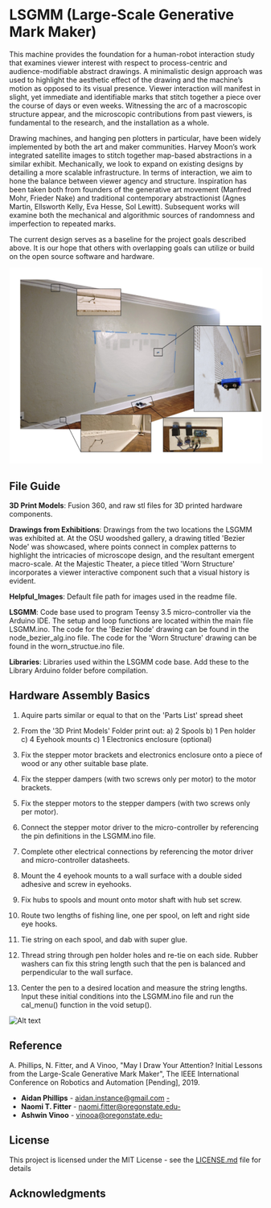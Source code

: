 # LSGMM (Large-Scale Generative Mark Maker)

This machine provides the foundation for a human-robot interaction study that examines viewer interest with respect to process-centric and audience-modifiable abstract drawings.  A minimalistic design approach was used to highlight the aesthetic effect of the drawing and the machine’s motion as opposed to its visual presence.  Viewer interaction will manifest in slight, yet immediate and identifiable marks that stitch together a piece over the course of days or even weeks.  Witnessing the arc of a macroscopic structure appear, and the microscopic contributions from past viewers, is fundamental to the research, and the installation as a whole.

Drawing machines, and hanging pen plotters in particular, have been widely implemented by both the art and maker communities.  Harvey Moon’s work integrated satellite images to stitch together map-based abstractions in a similar exhibit.  Mechanically, we look to expand on existing designs by detailing a more scalable infrastructure.  In terms of interaction, we aim to hone the balance between viewer agency and structure.  Inspiration has been taken both from founders of the generative art movement (Manfred Mohr, Frieder Nake) and traditional contemporary abstractionist (Agnes Martin, Ellsworth Kelly, Eva Hesse, Sol Lewitt).  Subsequent works will examine both the mechanical and algorithmic sources of randomness and imperfection to repeated marks.

The current design serves as a baseline for the project goals described above.  It is our hope that others with overlapping goals can utilize or build on the open source software and hardware.

![Alt text](Large_Scale_Plotter.jpg?raw=true "Title")

## File Guide

**3D Print Models**: 
Fusion 360, and raw stl files for 3D printed hardware components.

**Drawings from Exhibitions**: 
Drawings from the two locations the LSGMM was exhibited at.  At the OSU woodshed gallery, a drawing titled 'Bezier Node' was showcased, where points connect in complex patterns to highlight the intricacies of microscope design, and the resultant emergent macro-scale.  At the Majestic Theater, a piece titled 'Worn Structure' incorporates a viewer interactive component such that a visual history is evident.

**Helpful_Images**:
Default file path for images used in the readme file.

**LSGMM**: 
Code base used to program Teensy 3.5 micro-controller via the Arduino IDE.  The setup and loop functions are located within the main file LSGMM.ino.  The code for the 'Bezier Node' drawing can be found in the node_bezier_alg.ino file.  The code for the 'Worn Structure' drawing can be found in the worn_structue.ino file.

**Libraries**:
Libraries used within the LSGMM code base.  Add these to the Library Arduino folder before compilation.


## Hardware Assembly Basics

1. Aquire parts similar or equal to that on the 'Parts List' spread sheet

2. From the '3D Print Models' Folder print out:
	a) 2 Spools
        b) 1 Pen holder
	c) 4 Eyehook mounts
        c) 1 Electronics enclosure (optional)

3. Fix the stepper motor brackets and electronics enclosure onto a piece of wood or any other suitable base plate.

4. Fix the stepper dampers (with two screws only per motor) to the motor brackets.

5. Fix the stepper motors to the stepper dampers (with two screws only per motor).

6. Connect the stepper motor driver to the micro-controller by referencing the pin definitions in the LSGMM.ino file.

7. Complete other electrical connections by referencing the motor driver and micro-controller datasheets.

8. Mount the 4 eyehook mounts to a wall surface with a double sided adhesive and screw in eyehooks.

9. Fix hubs to spools and mount onto motor shaft with hub set screw.

10. Route two lengths of fishing line, one per spool, on left and right side eye hooks.  

11. Tie string on each spool, and dab with super glue.

12. Thread string through pen holder holes and re-tie on each side.  Rubber washers can fix this string length such that the pen is balanced and perpendicular to the wall surface.

13. Center the pen to a desired location and measure the string lengths.  Input these initial conditions into the LSGMM.ino file and run the cal_menu() function in the void setup().

![Alt text](Helpful_Images/Base_Plate.png?raw=true "Title")


## Reference

A. Phillips, N. Fitter, and A Vinoo, "May I Draw Your Attention?  Initial Lessons from the Large-Scale Generative Mark Maker", The IEEE International Conference on Robotics and Automation [Pending], 2019.

* **Aidan Phillips** - aidan.instance@gmail.com [-]()
* **Naomi T. Fitter** - naomi.fitter@oregonstate.edu[-]()
* **Ashwin Vinoo** - vinooa@oregonstate.edu[-]()


## License

This project is licensed under the MIT License - see the [LICENSE.md](LICENSE.md) file for details

## Acknowledgments


